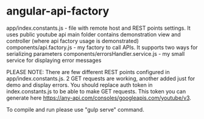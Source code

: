# angular-api-factory
app/index.constants.js - file with remote host and REST points settings. It uses public youtube api
main folder contains demonstration view and controller (where api factory usage is demonstrated)
components/api.factory.js - my factory to call APIs. It supports two ways for serializing parameters
components/errorsHandler.service.js - my small service for displaying error messages

PLEASE NOTE: There are few different REST points configured in app/index.constants.js. 2 GET requests are working, another added just for demo and display errors. You should replace auth token in index.constants.js to be able to make GET requests. This token you can generate here https://any-api.com/consoles/googleapis.com/youtube/v3.

To compile and run please use "gulp serve" command.